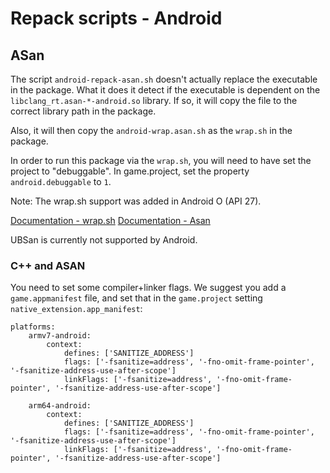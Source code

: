 # Repack scripts - Android

## ASan

The script `android-repack-asan.sh` doesn't actually replace the executable in the package.
What it does it detect if the executable is dependent on the `libclang_rt.asan-*-android.so` library.
If so, it will copy the file to the correct library path in the package.

Also, it will then copy the `android-wrap.asan.sh` as the `wrap.sh` in the package.

In order to run this package via the `wrap.sh`, you will need to have set the project to "debuggable".
In game.project, set the property `android.debuggable` to `1`.

Note: The wrap.sh support was added in Android O (API 27).

[Documentation - wrap.sh](https://developer.android.com/ndk/guides/wrap-script#creating_the_wrap_shell_script)
[Documentation - Asan](https://developer.android.com/ndk/guides/asan)

UBSan is currently not supported by Android.

### C++ and ASAN

You need to set some compiler+linker flags. We suggest you add a `game.appmanifest` file, and set that in the `game.project` setting `native_extension.app_manifest`:

```
platforms:
    armv7-android:
        context:
            defines: ['SANITIZE_ADDRESS']
            flags: ['-fsanitize=address', '-fno-omit-frame-pointer', '-fsanitize-address-use-after-scope']
            linkFlags: ['-fsanitize=address', '-fno-omit-frame-pointer', '-fsanitize-address-use-after-scope']

    arm64-android:
        context:
            defines: ['SANITIZE_ADDRESS']
            flags: ['-fsanitize=address', '-fno-omit-frame-pointer', '-fsanitize-address-use-after-scope']
            linkFlags: ['-fsanitize=address', '-fno-omit-frame-pointer', '-fsanitize-address-use-after-scope']
```
